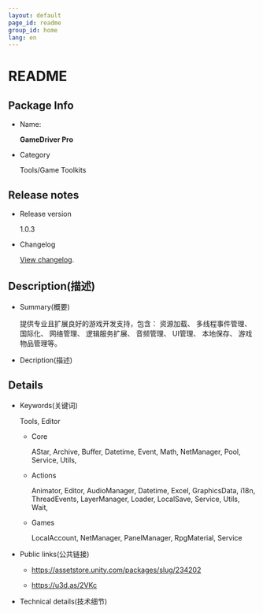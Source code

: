 ```yaml
---
layout: default
page_id: readme
group_id: home
lang: en
---
```


# README

## Package Info

+ Name: 
  
  **GameDriver Pro**

+ Category

  Tools/Game Toolkits

## Release notes

+ Release version

  1.0.3

+ Changelog

  [View changelog](/CHANGELOG.md).

## Description(描述)

+ Summary(概要)

  提供专业且扩展良好的游戏开发支持，包含： 资源加载、 多线程事件管理、 国际化、 网络管理、 逻辑服务扩展、 音频管理、 UI管理、 本地保存、 游戏物品管理等。

+ Decription(描述)

## Details

+ Keywords(关键词)

  Tools, Editor

  + Core
    
    AStar, Archive, Buffer, Datetime, Event, Math, NetManager, Pool, Service, Utils,

  + Actions
    
    Animator, Editor, AudioManager, Datetime, Excel, GraphicsData, i18n, ThreadEvents, LayerManager, Loader, LocalSave, Service, Utils, Wait,

  + Games
  
    LocalAccount, NetManager, PanelManager, RpgMaterial, Service

+ Public links(公共链接)

  - https://assetstore.unity.com/packages/slug/234202

  - https://u3d.as/2VKc

+ Technical details(技术细节)

